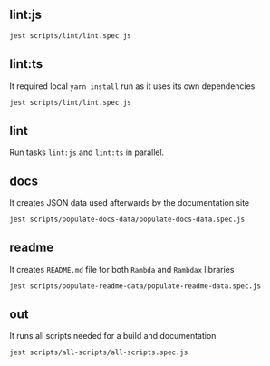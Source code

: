 ## lint:js

```bash
jest scripts/lint/lint.spec.js
```

## lint:ts

It required local `yarn install` run as it uses its own dependencies

```bash
jest scripts/lint/lint.spec.js
```

## lint

Run tasks `lint:js` and `lint:ts` in parallel.

## docs

It creates JSON data used afterwards by the documentation site

```bash
jest scripts/populate-docs-data/populate-docs-data.spec.js
```

## readme

It creates `README.md` file for both `Rambda` and `Rambdax` libraries

```bash
jest scripts/populate-readme-data/populate-readme-data.spec.js
```

## out

It runs all scripts needed for a build and documentation

```bash
jest scripts/all-scripts/all-scripts.spec.js
```
